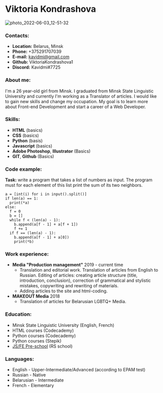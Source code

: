 # Viktoria Kondrashova
![photo_2022-06-03_12-51-32](https://user-images.githubusercontent.com/106308348/171850105-9a3a3d38-5a15-49c2-8385-bb781440a574.jpg)
### Contacts:
* **Location:** Belarus, Minsk
* **Phone:** +375291707039
* **E-mail:** kavidmi@gmail.com
* **Github:** ViktoriaKondrashova1
* **Discord:** Kavidmi#7725
### About me:
I'm a 26 year-old girl from Minsk. I graduated from Minsk State Linguistic University and currently I'm working as a Translator of articles. I would like to gain new skills and change my occupation.
My goal is to learn more about Front-end Development and start a career of a Web Developer.
### Skills:
* **HTML** (basics)
* **CSS** (basics)
* **Python** (basis)
* **Javascript** (basics)
* **Adobe Photoshop**, **Illustrator** (Basics)
* **GIT**, **Github** (Basics)
### Code example:
**Task:** write a program that takes a list of numbers as input. The program must for each element of this list print the sum of its two neighbors.
```
a = [int(i) for i in input().split()]
if len(a) == 1:
  print(*a)
else:  
  f = 0
  b = []
  while f < (len(a) - 1):
    b.append(a[f - 1] + a[f + 1])
    f += 1
  if f == (len(a) - 1):
    b.append(a[f - 1] + a[0])
    print(*b)
```
### Work experience:
* **Media "Production management"**
2019 - current time
    + Translation and editorial work. Translation of articles from English to Russian. Editing of articles: creating article structure (title, introduction, conclusion), correction of grammatical and stylistic mistakes, copywriting and rewriting of materials.
    + Adding articles to the site and html-coding.
* **MAKEOUT Media** 2018
    + Translation of articles for Belarusian LGBTQ+ Media.
### Education:
* Minsk State Linguistic University (English, French)
* HTML courses (Codecademy)
* Python courses (Codecademy)
* Python courses (Stepik)
* [JS/FE Pre-school](https://app.rs.school/certificate/iybja0nm) (RS school)
### Languages:
* English - Upper-Intermediate/Advanced (according to EPAM test)
* Russian - Native
* Belarusian - Intermediate
* French - Elementary


